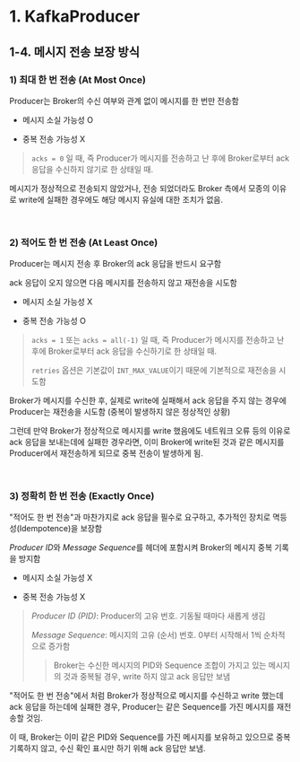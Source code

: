 # 1. KafkaProducer

## 1-4. 메시지 전송 보장 방식

### 1) 최대 한 번 전송 (At Most Once)

Producer는 Broker의 수신 여부와 관계 없이 메시지를 한 번만 전송함

- 메시지 소실 가능성 O

- 중복 전송 가능성 X

> `acks = 0` 일 때, 즉 Producer가 메시지를 전송하고 난 후에 Broker로부터 ack 응답을 수신하지 않기로 한 상태일 때.

메시지가 정상적으로 전송되지 않았거나, 전송 되었더라도 Broker 측에서 모종의 이유로 write에 실패한 경우에도 해당 메시지 유실에 대한 조치가 없음.

&nbsp;

### 2) 적어도 한 번 전송 (At Least Once)

Producer는 메시지 전송 후 Broker의 ack 응답을 반드시 요구함

ack 응답이 오지 않으면 다음 메시지를 전송하지 않고 재전송을 시도함

- 메시지 소실 가능성 X

- 중복 전송 가능성 O

> `acks = 1` 또는 `acks = all(-1)` 일 때, 즉 Producer가 메시지를 전송하고 난 후에 Broker로부터 ack 응답을 수신하기로 한 상태일 때.
>
> `retries` 옵션은 기본값이 `INT_MAX_VALUE`이기 때문에 기본적으로 재전송을 시도함 

Broker가 메시지를 수신한 후, 실제로 write에 실패해서 ack 응답을 주지 않는 경우에 Producer는 재전송을 시도함 (중복이 발생하지 않은 정상적인 상황)

그런데 만약 Broker가 정상적으로 메시지를 write 했음에도 네트워크 오류 등의 이유로 ack 응답을 보내는데에 실패한 경우라면, 이미 Broker에 write된 것과 같은 메시지를 Producer에서 재전송하게 되므로 중복 전송이 발생하게 됨.

&nbsp;

### 3) 정확히 한 번 전송 (Exactly Once)

"적어도 한 번 전송"과 마찬가지로 ack 응답을 필수로 요구하고, 추가적인 장치로 멱등성(Idempotence)을 보장함

*Producer ID*와 *Message Sequence*를 헤더에 포함시켜 Broker의 메시지 중복 기록을 방지함

- 메시지 소실 가능성 X

- 중복 전송 가능성 X

> *Producer ID (PID)*: Producer의 고유 번호. 기동될 때마다 새롭게 생김
> 
> *Message Sequence*: 메시지의 고유 (순서) 번호. 0부터 시작해서 1씩 순차적으로 증가함
>
> > Broker는 수신한 메시지의 PID와 Sequence 조합이 가지고 있는 메시지의 것과 중복될 경우, write 하지 않고 ack 응답만 보냄

"적어도 한 번 전송"에서 처럼 Broker가 정상적으로 메시지를 수신하고 write 했는데 ack 응답을 하는데에 실패한 경우, Producer는 같은 Sequence를 가진 메시지를 재전송할 것임.

이 때, Broker는 이미 같은 PID와 Sequence를 가진 메시지를 보유하고 있으므로 중복 기록하지 않고, 수신 확인 표시만 하기 위해 ack 응답만 보냄.